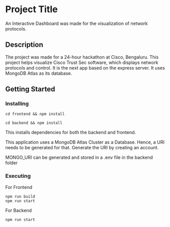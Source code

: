 # Project Title

An Interactive Dashboard was made for the visualization of network protocols.

## Description

The project was made for a 24-hour hackathon at Cisco, Bengaluru. This project helps visualize Cisco Trust Sec software, which displays network protocols and control.
It is the next app based on the express server. It uses MongoDB Atlas as its database.

## Getting Started

### Installing

```
cd frontend && npm install
```
```
cd backend && npm install
```

This installs dependencies for both the backend and frontend.

This application uses a MongoDB Atlas Cluster as a Database. Hence, a URI needs to be generated for that.
Generate the URI by creating an account.

MONGO_URI can be generated and stored in a .env file in the backend folder

### Executing

For Frontend
```
npm run build
npm run start
```

For Backend
```
npm run start
```
